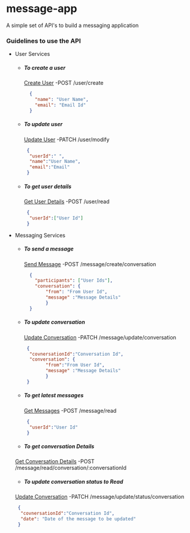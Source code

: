 # message-app
A simple set of API's to build a messaging application

### Guidelines to use the API
- User Services
  - ##### To create a user
    [Create User](/user/create) -POST /user/create 
    ``` json
      {
        "name": "User Name",
        "email": "Email Id"
      }
     ```   
  - ##### To update user
    [Update User](/user/modify) -PATCH /user/modify
    ``` json
     {
      "userId":" ",
      "name":"User Name",
      "email":"Email"
     }
  - ##### To get user details
    [Get User Details](/user/read) -POST /user/read
    ``` json
     {
      "userId":["User Id"]
     }
    ```

- Messaging Services
  - ##### To send a message
    [Send Message](/message/create/conversation) -POST /message/create/conversation 
    ``` json
      {
        "participants": ["User Ids"],
        "conversation": {
            "from": "From User Id",
            "message" :"Message Details"
            }
      }
     ```   
  - ##### To update conversation
    [Update Conversation](/message/update/conversation) -PATCH /message/update/conversation
    ``` json
     {
      "covnersationId":"Conversation Id",
      "conversation": {
            "from":"From User Id",
            "message" :"Message Details"
            }
     }
  - ##### To get latest messages
    [Get Messages](/message/read) -POST /message/read
    ``` json
     {
      "userId":"User Id"
     }
    ```
   - ##### To get conversation Details
    [Get Conversation Details](/message/read/conversation/:conversationId) -POST /message/read/conversation/:conversationId
    
   - ##### To update conversation status to Read
    [Update Conversation](/message/update/status/conversation) -PATCH /message/update/status/conversation
    ``` json
     {
      "covnersationId":"Conversation Id",
      "date": "Date of the message to be updated"
     } 
    
  
